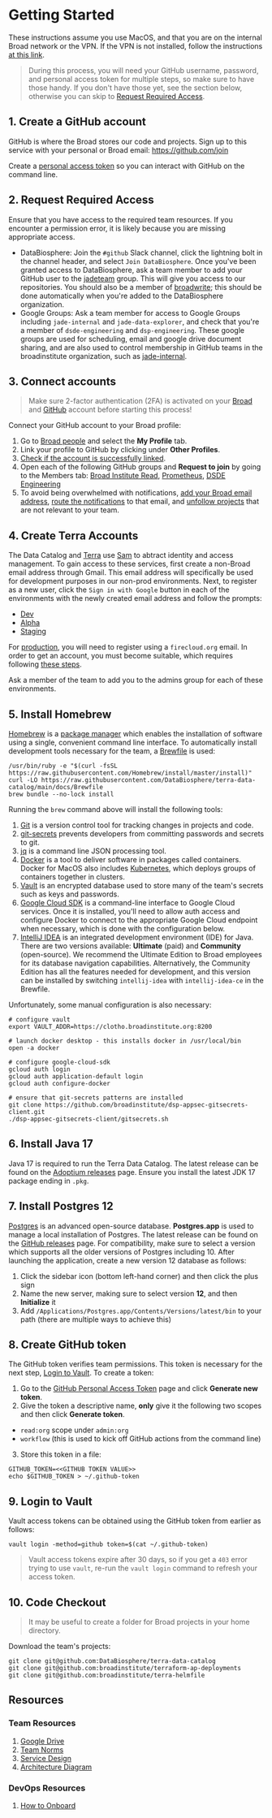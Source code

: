 # Getting Started

These instructions assume you use MacOS, and that you are on the internal Broad
network or the VPN. If the VPN is not installed, follow the instructions
[at this link](https://broad.io/vpn).

> During this process, you will need your GitHub username, password, and
personal access token for multiple steps, so make sure to have those handy. If
you don't have those yet, see the section below, otherwise you can skip to
[Request Required Access](#2-request-required-access).

## 1. Create a GitHub account

GitHub is where the Broad stores our code and projects. Sign up to this service
with your personal or Broad email: https://github.com/join

Create a [personal access token](https://help.github.com/en/github/authenticating-to-github/creating-a-personal-access-token-for-the-command-line)
so you can interact with GitHub on the command line.

## 2. Request Required Access

Ensure that you have access to the required team resources. If you encounter a
permission error, it is likely because you are missing appropriate access.

- DataBiosphere: Join the `#github` Slack channel, click the lightning bolt in
the channel header, and select `Join DataBiosphere`.  Once you've been granted
access to DataBiosphere, ask a team member to add your GitHub user to the
[jadeteam](https://github.com/orgs/DataBiosphere/teams/jadeteam) group. This
will give you access to our repositories. You should also be a member of
[broadwrite](https://github.com/orgs/DataBiosphere/teams/broadwrite); this should be done
automatically when you're added to the DataBiosphere organization.
- Google Groups: Ask a team member for access to Google Groups including
`jade-internal` and `jade-data-explorer`, and check that you're a member of
`dsde-engineering` and `dsp-engineering`. These google groups are used for scheduling, email and
google drive document sharing, and are also used to control membership in GitHub teams
in the broadinstitute organization, such as
[jade-internal](https://github.com/orgs/broadinstitute/teams/jade-internal).

## 3. Connect accounts

> Make sure 2-factor authentication (2FA) is activated on your [Broad](https://broad.io/2fa)
and [GitHub](https://github.com/settings/security) account before starting this
process!

Connect your GitHub account to your Broad profile:

1. Go to [Broad people](https://people.broadinstitute.org/me) and select the
**My Profile** tab.
2. Link your profile to GitHub by clicking under **Other Profiles**.
3. [Check if the account is successfully linked](https://github.broadinstitute.org/).
4. Open each of the following GitHub groups and **Request to join** by going to
the Members tab: [Broad Institute Read](https://github.com/orgs/broadinstitute/teams/broad-institute-read),
[Prometheus](https://github.com/orgs/broadinstitute/teams/prometheus),
[DSDE Engineering](https://github.com/orgs/broadinstitute/teams/dsde-engineering)
5. To avoid being overwhelmed with notifications, [add your Broad email address](https://github.com/settings/emails),
[route the notifications](https://github.com/settings/notifications) to that
email, and [unfollow projects](https://github.com/watching) that are not
relevant to your team.

## 4. Create Terra Accounts

The Data Catalog and [Terra](https://terra.bio/) use [Sam](https://github.com/broadinstitute/sam)
to abtract identity and access management. To gain access to these services,
first create a non-Broad email address through Gmail. This email address will
specifically be used for development purposes in our non-prod environments.
Next, to register as a new user, click the `Sign in with Google` button in each
of the environments with the newly created email address and follow the prompts:

- [Dev](https://bvdp-saturn-dev.appspot.com/)
- [Alpha](https://bvdp-saturn-alpha.appspot.com/)
- [Staging](https://bvdp-saturn-staging.appspot.com/)

For [production](https://app.terra.bio/), you will need to register using a
`firecloud.org` email. In order to get an account, you must become suitable,
which requires following [these steps](https://docs.google.com/document/d/1DRftlTe-9Q4H-R0jxanVojvyNn1IzbdIOhNKiIj9IpI/edit?usp=sharing).

Ask a member of the team to add you to the admins group for each of these
environments.

## 5. Install Homebrew

[Homebrew](https://brew.sh/) is a [package manager](https://en.wikipedia.org/wiki/Package_manager)
which enables the installation of software using a single, convenient command
line interface. To automatically install development tools necessary for the
team, a [Brewfile](https://github.com/Homebrew/homebrew-bundle) is used:

```
/usr/bin/ruby -e "$(curl -fsSL https://raw.githubusercontent.com/Homebrew/install/master/install)"
curl -LO https://raw.githubusercontent.com/DataBiosphere/terra-data-catalog/main/docs/Brewfile
brew bundle --no-lock install
```

Running the `brew` command above will install the following tools:

1. [Git](https://git-scm.com/) is a version control tool for tracking changes in
projects and code.
2. [git-secrets](https://github.com/awslabs/git-secrets) prevents developers
from committing passwords and secrets to git.
3. [jq](https://stedolan.github.io/jq/) is a command line JSON processing tool.
4. [Docker](https://www.docker.com/) is a tool to deliver software in packages
called containers. Docker for MacOS also includes [Kubernetes](https://kubernetes.io/),
which deploys groups of containers together in clusters.
5. [Vault](https://www.vaultproject.io/) is an encrypted database used to store
many of the team's secrets such as keys and passwords.
6. [Google Cloud SDK](https://cloud.google.com/sdk) is a command-line interface
to Google Cloud services. Once it is installed, you'll need to allow auth access
and configure Docker to connect to the appropriate Google Cloud endpoint when
necessary, which is done with the configuration below.
7. [IntelliJ IDEA](https://www.jetbrains.com/idea/) is an integrated development
environment (IDE) for Java. There are two versions available: **Ultimate** (paid)
and **Community** (open-source). We recommend the Ultimate Edition to Broad
employees for its database navigation capabilities. Alternatively, the Community
Edition has all the features needed for development, and this version can be
installed by switching `intellij-idea` with `intellij-idea-ce` in the Brewfile.

Unfortunately, some manual configuration is also necessary:

```
# configure vault
export VAULT_ADDR=https://clotho.broadinstitute.org:8200

# launch docker desktop - this installs docker in /usr/local/bin
open -a docker

# configure google-cloud-sdk
gcloud auth login
gcloud auth application-default login
gcloud auth configure-docker

# ensure that git-secrets patterns are installed
git clone https://github.com/broadinstitute/dsp-appsec-gitsecrets-client.git
./dsp-appsec-gitsecrets-client/gitsecrets.sh
```

## 6. Install Java 17

Java 17 is required to run the Terra Data Catalog. The latest release can be
found on the [Adoptium releases](https://adoptium.net/temurin/releases/) page.
Ensure you install the latest JDK 17 package ending in `.pkg`.

## 7. Install Postgres 12

[Postgres](https://www.postgresql.org/) is an advanced open-source database.
**Postgres.app** is used to manage a local installation of Postgres. The latest
release can be found on the [GitHub releases](https://github.com/PostgresApp/PostgresApp/releases)
page. For compatibility, make sure to select a version which supports all the
older versions of Postgres including 10. After launching the application,
create a new version 12 database as follows:

1. Click the sidebar icon (bottom left-hand corner) and then click the plus sign
2. Name the new server, making sure to select version **12**, and then
**Initialize** it
3. Add `/Applications/Postgres.app/Contents/Versions/latest/bin` to your path
(there are multiple ways to achieve this)

## 8. Create GitHub token

The GitHub token verifies team permissions. This token is necessary for the next
step, [Login to Vault](#9-login-to-vault). To create a token:

1. Go to the [GitHub Personal Access Token](https://github.com/settings/tokens)
page and click **Generate new token**.
2. Give the token a descriptive name, **only** give it the following two scopes
and then click **Generate token**.
  *  `read:org` scope under `admin:org`
  *  `workflow` (this is used to kick off GitHub actions from the command line)
3. Store this token in a file:

```
GITHUB_TOKEN=<<GITHUB TOKEN VALUE>>
echo $GITHUB_TOKEN > ~/.github-token
```

## 9. Login to Vault

Vault access tokens can be obtained using the GitHub token from earlier as
follows:

```
vault login -method=github token=$(cat ~/.github-token)
```

> Vault access tokens expire after 30 days, so if you get a `403` error trying
to use `vault`, re-run the `vault login` command to refresh your access token.

## 10. Code Checkout

> It may be useful to create a folder for Broad projects in your home directory.

Download the team's projects:

```
git clone git@github.com:DataBiosphere/terra-data-catalog
git clone git@github.com:broadinstitute/terraform-ap-deployments
git clone git@github.com:broadinstitute/terra-helmfile
```

## Resources

### Team Resources

1. [Google Drive](https://drive.google.com/drive/folders/1T-_Qgqo6eyF1suhQBfA9odVm15Kh_3iG)
2. [Team Norms](https://docs.google.com/document/d/1ht5-Tf671Q-pJymAI3hpbU3MS-FOJmpaICrpfBnRVyw/edit?usp=sharing)
3. [Service Design](https://docs.google.com/document/d/1dzWT7n3mZlW4A_B__NMyaqqC_pVLN90ZXxdKHQXmzew/edit?usp=sharing)
4. [Architecture Diagram](https://docs.google.com/drawings/d/1u3unWQIzuAWeZKkiQ_YqVMoStpreRuW29vww1bNWVSo/edit?usp=sharing)

### DevOps Resources

1. [How to Onboard](https://docs.google.com/document/d/11pZE-GqeZFeSOG0UpGg_xyTDQpgBRfr0MLxpxvvQgEw/edit?usp=sharing)
